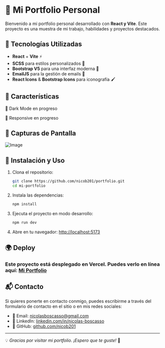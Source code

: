 # 🎨 Mi Portfolio Personal

Bienvenido a mi portfolio personal desarrollado con **React y Vite**. Este proyecto es una muestra de mi trabajo, habilidades y proyectos destacados.

## 🚀 Tecnologías Utilizadas

- **React** + **Vite** ⚡
- **SCSS** para estilos personalizados 🎨
- **Bootstrap V5** para una interfaz moderna 📐
- **EmailJS** para la gestión de emails 📧
- **React Icons** & **Bootstrap Icons** para iconografía 🖌️

## 📌 Características

🚧 Dark Mode en progreso

🚧 Responsive en progreso

## 📸 Capturas de Pantalla

![Image](https://github.com/user-attachments/assets/3f6ac2ae-0695-4c8a-bc07-6cd1d428682c)

## 🔧 Instalación y Uso

1. Clona el repositorio:
   ```bash
   git clone https://github.com/nicob201/portfolio.git
   cd mi-portfolio
   ```

2. Instala las dependencias:
   ```bash
   npm install
   ```

3. Ejecuta el proyecto en modo desarrollo:
   ```bash
   npm run dev
   ```

4. Abre en tu navegador: [http://localhost:5173](http://localhost:5173)

## 🌍 Deploy

### Este proyecto está desplegado en **Vercel**. Puedes verlo en línea aquí: [Mi Portfolio](https://miportfolio.vercel.app/)

## 📬 Contacto

Si quieres ponerte en contacto conmigo, puedes escribirme a través del formulario de contacto en el sitio o en mis redes sociales:

- 📧 Email: [nicolasboscasso@gmail.com](mailto:nicolasboscasso@gmail.com)
- 💼 LinkedIn: [linkedin.com/in/nicolas-boscasso](https://www.linkedin.com/in/nicolas-boscasso/)
- 🐙 GitHub: [github.com/nicob201](https://github.com/nicob201)

---

💡 *Gracias por visitar mi portfolio. ¡Espero que te guste!* 🚀

